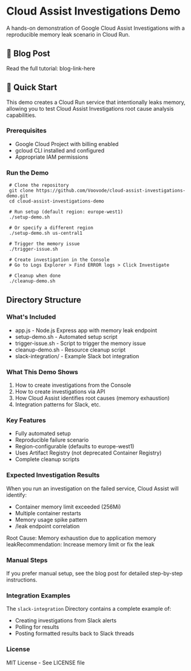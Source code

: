   # Cloud Assist Investigations Demo

  A hands-on demonstration of Google Cloud Assist Investigations with a reproducible memory leak scenario in Cloud Run.

  ## 📖 Blog Post

  Read the full tutorial: blog-link-here

  ## 🚀 Quick Start

  This demo creates a Cloud Run service that intentionally leaks memory, allowing you to test Cloud Assist Investigations root cause analysis capabilities.

  ### Prerequisites

  - Google Cloud Project with billing enabled
  - gcloud CLI installed and configured
  - Appropriate IAM permissions

  ### Run the Demo

 ```
  # Clone the repository
  git clone https://github.com/Voovode/cloud-assist-investigations-demo.git
  cd cloud-assist-investigations-demo

  # Run setup (default region: europe-west1)
  ./setup-demo.sh

  # Or specify a different region
  ./setup-demo.sh us-central1

  # Trigger the memory issue
  ./trigger-issue.sh

  # Create investigation in the Console
  # Go to Logs Explorer > Find ERROR logs > Click Investigate

  # Cleanup when done
  ./cleanup-demo.sh
```

  ## Directory Structure

  ### What's Included

  - app.js - Node.js Express app with memory leak endpoint
  - setup-demo.sh - Automated setup script
  - trigger-issue.sh - Script to trigger the memory issue
  - cleanup-demo.sh - Resource cleanup script
  - slack-integration/ - Example Slack bot integration

  ### What This Demo Shows

  1. How to create investigations from the Console
  2. How to create investigations via API
  3. How Cloud Assist identifies root causes (memory exhaustion)
  4. Integration patterns for Slack, etc.

  ### Key Features

  - Fully automated setup
  - Reproducible failure scenario
  - Region-configurable (defaults to europe-west1)
  - Uses Artifact Registry (not deprecated Container Registry)
  - Complete cleanup scripts

  ### Expected Investigation Results

  When you run an investigation on the failed service, Cloud Assist will identify:

  - Container memory limit exceeded (256Mi)
  - Multiple container restarts
  - Memory usage spike pattern
  - /leak endpoint correlation

  Root Cause: Memory exhaustion due to application memory leakRecommendation: Increase memory limit or fix the leak

  ### Manual Steps

  If you prefer manual setup, see the blog post for detailed step-by-step instructions.

  ### Integration Examples

  The `slack-integration` Directory contains a complete example of:
  - Creating investigations from Slack alerts
  - Polling for results
  - Posting formatted results back to Slack threads

  ### License

  MIT License - See LICENSE file

